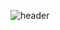 <!---
biuea3866/biuea3866 is a ✨ special ✨ repository because its `README.md` (this file) appears on your GitHub profile.
You can click the Preview link to take a look at your changes.
--->
![header](https://capsule-render.vercel.app/api?type=Rounded&color=438CB5&height=300&section=header&text=Biuea&fontSize=50&fontColor=FFFFFF)
